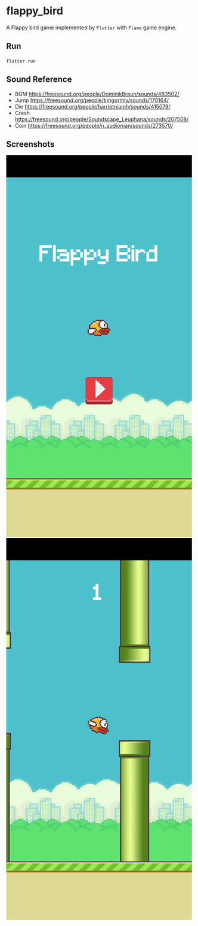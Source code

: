 # flappy_bird
A Flappy bird game implemented by `Flutter` with `Flame` game engine.

## Run
`flutter run`

## Sound Reference

- BGM https://freesound.org/people/DominikBraun/sounds/483502/
- Jump https://freesound.org/people/timgormly/sounds/170164/
- Die https://freesound.org/people/harrietniamh/sounds/415079/
- Crash https://freesound.org/people/Soundscape_Leuphana/sounds/207508/
- Coin https://freesound.org/people/n_audioman/sounds/273570/

## Screenshots
![screenshot1](screenshots/screenshot1.png)
![screenshot2](screenshots/screenshot2.png)